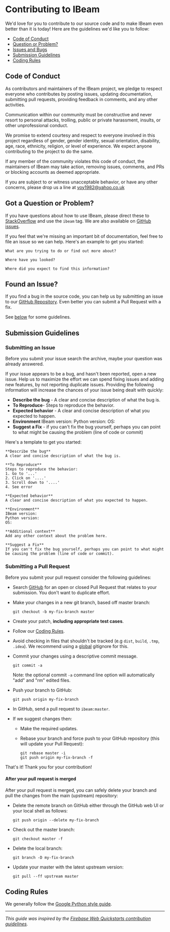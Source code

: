 # Contributing to IBeam

We'd love for you to contribute to our source code and to make IBeam even better than it is today! Here are the guidelines we'd like you to follow:

 - [Code of Conduct](#coc)
 - [Question or Problem?](#question)
 - [Issues and Bugs](#issue)
 - [Submission Guidelines](#submit)
 - [Coding Rules](#rules)

## <a name="coc"></a> Code of Conduct

As contributors and maintainers of the IBeam project, we pledge to respect everyone who contributes by posting issues, updating documentation, submitting pull requests, providing feedback in comments, and any other activities.

Communication within our community must be constructive and never resort to personal attacks, trolling, public or private harassment, insults, or other unprofessional conduct.

We promise to extend courtesy and respect to everyone involved in this project regardless of gender, gender identity, sexual orientation, disability, age, race, ethnicity, religion, or level of experience. We expect anyone contributing to the project to do the same.

If any member of the community violates this code of conduct, the maintainers of IBeam may take action, removing issues, comments, and PRs or blocking accounts as deemed appropriate.

If you are subject to or witness unacceptable behavior, or have any other concerns, please drop us a line at [voy1982@yahoo.co.uk][voy1982_email]

## <a name="question"></a> Got a Question or Problem?

If you have questions about how to use IBeam, please direct these to [StackOverflow][stackoverflow] and use the `ibeam` tag. We are also available on [GitHub issues][github].

If you feel that we're missing an important bit of documentation, feel free to
file an issue so we can help. Here's an example to get you started:

```
What are you trying to do or find out more about?

Where have you looked?

Where did you expect to find this information?
```

## <a name="issue"></a> Found an Issue?
If you find a bug in the source code, you can help us by submitting an issue to our [GitHub Repository][github]. Even better you can submit a Pull Request with a fix.

See [below](#submit) for some guidelines.

## <a name="submit"></a> Submission Guidelines

### Submitting an Issue
Before you submit your issue search the archive, maybe your question was already answered.

If your issue appears to be a bug, and hasn't been reported, open a new issue.
Help us to maximize the effort we can spend fixing issues and adding new
features, by not reporting duplicate issues.  Providing the following information will increase the
chances of your issue being dealt with quickly:

* **Describe the bug** - A clear and concise description of what the bug is.
* **To Reproduce**-  Steps to reproduce the behavior.
* **Expected behavior** - A clear and concise description of what you expected to happen.
* **Environment**
  IBeam version:
  Python version:
  OS:
* **Suggest a Fix** - if you can't fix the bug yourself, perhaps you can point to what might be
  causing the problem (line of code or commit)

Here's a template to get you started:

```
**Describe the bug**
A clear and concise description of what the bug is.

**To Reproduce**
Steps to reproduce the behavior:
1. Go to '...'
2. Click on '....'
3. Scroll down to '....'
4. See error

**Expected behavior**
A clear and concise description of what you expected to happen.

**Environment**
IBeam version:
Python version:
OS:

**Additional context**
Add any other context about the problem here.

**Suggest a Fix**
If you can't fix the bug yourself, perhaps you can point to what might be causing the problem (line of code or commit).

```

### Submitting a Pull Request
Before you submit your pull request consider the following guidelines:

* Search [GitHub](https://github.com/Voyz/ibeam/pulls) for an open or closed Pull Request
  that relates to your submission. You don't want to duplicate effort.
* Make your changes in a new git branch, based off master branch:

     ```shell
     git checkout -b my-fix-branch master
     ```

* Create your patch, **including appropriate test cases**.
* Follow our [Coding Rules](#rules).
* Avoid checking in files that shouldn't be tracked (e.g `dist`, `build`, `.tmp`, `.idea`). We recommend using a [global](#global-gitignore) gitignore for this.
* Commit your changes using a descriptive commit message.

     ```shell
     git commit -a
     ```
  Note: the optional commit `-a` command line option will automatically "add" and "rm" edited files.

* Push your branch to GitHub:

    ```shell
    git push origin my-fix-branch
    ```

* In GitHub, send a pull request to `ibeam:master`.
* If we suggest changes then:
  * Make the required updates.
  * Rebase your branch and force push to your GitHub repository (this will update your Pull Request):

    ```shell
    git rebase master -i
    git push origin my-fix-branch -f
    ```

That's it! Thank you for your contribution!

#### After your pull request is merged

After your pull request is merged, you can safely delete your branch and pull the changes
from the main (upstream) repository:

* Delete the remote branch on GitHub either through the GitHub web UI or your local shell as follows:

    ```shell
    git push origin --delete my-fix-branch
    ```

* Check out the master branch:

    ```shell
    git checkout master -f
    ```

* Delete the local branch:

    ```shell
    git branch -D my-fix-branch
    ```

* Update your master with the latest upstream version:

    ```shell
    git pull --ff upstream master
    ```

## <a name="rules"></a> Coding Rules

We generally follow the [Google Python style guide][py-style-guide].

----

*This guide was inspired by the [Firebase Web Quickstarts contribution guidelines](https://github.com/firebase/quickstart-js/blob/master/CONTRIBUTING.md).*

[github]: https://github.com/Voyz/ibeam
[py-style-guide]: http://google.github.io/styleguide/pyguide.html
[jsbin]: http://jsbin.com/
[stackoverflow]: http://stackoverflow.com/questions/tagged/ibeam
[global-gitignore]: https://help.github.com/articles/ignoring-files/#create-a-global-gitignore
[voy1982_email]: mailto://voy1982@yahoo.co.uk